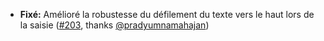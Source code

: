 * **Fixé:** Amélioré la robustesse du défilement du texte vers le haut lors de la saisie ([#203](https://github.com/rugk/offline-qr-code/issues/203), thanks [@pradyumnamahajan](https://github.com/pradyumnamahajan))
